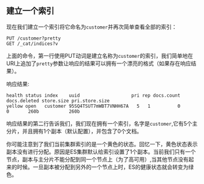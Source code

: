## 建立一个索引

现在我们建立一个索引将它命名为`customer`并再次简单查看全部的索引：
    
    PUT /customer?pretty
    GET /_cat/indices?v

上面的命令，第一行使用PUT动词是建立名称为`customer`的索引，我们简单地在URI上追加了`pretty`参数让响应的结果可以拥有一个漂亮的格式（如果存在响应结果）。

响应结果:
    
    
    health status index    uuid                   pri rep docs.count docs.deleted store.size pri.store.size
    yellow open   customer 95SQ4TSUT7mWBT7VNHH67A   5   1          0            0       260b           260b

响应结果的第二行告诉我们，我们现在拥有一个索引，名字是`customer`,它有5个主分片，并且拥有1个副本（默认配置），并包含了0个文档。

你可能注意到了我们当前集群索引的是一个黄色的状态。回忆一下，黄色状态表示副本没有进行分配。原因是ES集群默认给索引设置了1个副本。当前我们只有一个节点，副本与主分片不能分配到同一个节点上（为了高可用）,当其他节点没有起来的时候。一旦副本被分配到另外的一个节点上时，ES的健康状态就会转变为绿色。